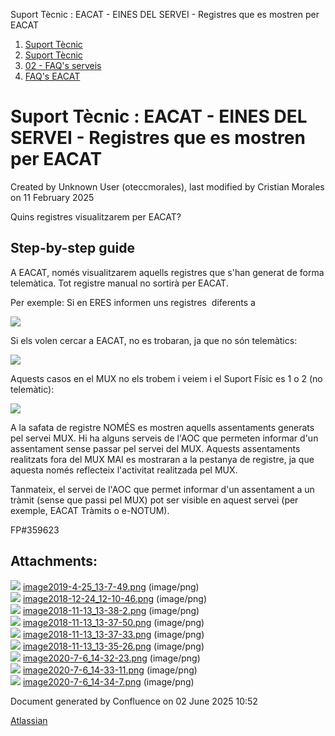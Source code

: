 Suport Tècnic : EACAT - EINES DEL SERVEI - Registres que es mostren per EACAT  

1.  [Suport Tècnic](index.md)
2.  [Suport Tècnic](13893782.md)
3.  [02 - FAQ's serveis](26313393.md)
4.  [FAQ's EACAT](28705559.md)

Suport Tècnic : EACAT - EINES DEL SERVEI - Registres que es mostren per EACAT
=============================================================================

Created by Unknown User (oteccmorales), last modified by Cristian Morales on 11 February 2025

Quins registres visualitzarem per EACAT?

Step-by-step guide
------------------

A EACAT, només visualitzarem aquells registres que s'han generat de forma telemàtica. Tot registre manual no sortirà per EACAT.

Per exemple: Si en ERES informen uns registres  diferents a 

![](attachments/41517946/41517953.png)

Si els volen cercar a EACAT, no es trobaran, ja que no són telemàtics:

![](attachments/41517946/41517954.png)

Aquests casos en el MUX no els trobem i veiem i el Suport Físic es 1 o 2 (no telemàtic):

  

![](attachments/41517946/41517955.png)

  

  

  

A la safata de registre NOMÉS es mostren aquells assentaments generats pel servei MUX. Hi ha alguns serveis de l'AOC que permeten informar d'un assentament sense passar pel servei del MUX. Aquests assentaments realitzats fora del MUX MAI es mostraran a la pestanya de registre, ja que aquesta només reflecteix l'activitat realitzada pel MUX.

Tanmateix, el servei de l'AOC que permet informar d'un assentament a un tràmit (sense que passi pel MUX) pot ser visible en aquest servei (per exemple, EACAT Tràmits o e-NOTUM).

  

  

  

FP#359623

Attachments:
------------

![](images/icons/bullet_blue.gif) [image2019-4-25\_13-7-49.png](attachments/41517946/41517947.png) (image/png)  
![](images/icons/bullet_blue.gif) [image2018-12-24\_12-10-46.png](attachments/41517946/41517948.png) (image/png)  
![](images/icons/bullet_blue.gif) [image2018-11-13\_13-38-2.png](attachments/41517946/41517949.png) (image/png)  
![](images/icons/bullet_blue.gif) [image2018-11-13\_13-37-50.png](attachments/41517946/41517950.png) (image/png)  
![](images/icons/bullet_blue.gif) [image2018-11-13\_13-37-33.png](attachments/41517946/41517951.png) (image/png)  
![](images/icons/bullet_blue.gif) [image2018-11-13\_13-35-26.png](attachments/41517946/41517952.png) (image/png)  
![](images/icons/bullet_blue.gif) [image2020-7-6\_14-32-23.png](attachments/41517946/41517953.png) (image/png)  
![](images/icons/bullet_blue.gif) [image2020-7-6\_14-33-11.png](attachments/41517946/41517954.png) (image/png)  
![](images/icons/bullet_blue.gif) [image2020-7-6\_14-34-7.png](attachments/41517946/41517955.png) (image/png)  

Document generated by Confluence on 02 June 2025 10:52

[Atlassian](http://www.atlassian.com/)